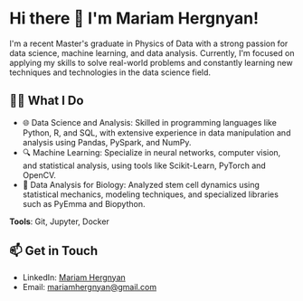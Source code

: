 # Hi there 👋 I'm Mariam Hergnyan!

I'm a recent Master's graduate in Physics of Data with a strong passion for data science, machine learning, and data analysis. Currently, I'm focused on applying my skills to solve real-world problems and constantly learning new techniques and technologies in the data science field.

## 👨‍💻 What I Do
- 🌐 Data Science and Analysis: Skilled in programming languages like Python, R, and SQL, with extensive experience in data manipulation and analysis using Pandas, PySpark, and NumPy.
- 🔍 Machine Learning: Specialize in neural networks, computer vision, and statistical analysis, using tools like Scikit-Learn, PyTorch and OpenCV.
- 🧬 Data Analysis for Biology: Analyzed stem cell dynamics using statistical mechanics, modeling techniques, and specialized libraries such as PyEmma and Biopython.

**Tools**: Git, Jupyter, Docker

## 📫 Get in Touch
- LinkedIn: [Mariam Hergnyan](https://www.linkedin.com/in/mariam-hergnyan-60934a214/)
- Email: mariamhergnyan@gmail.com
